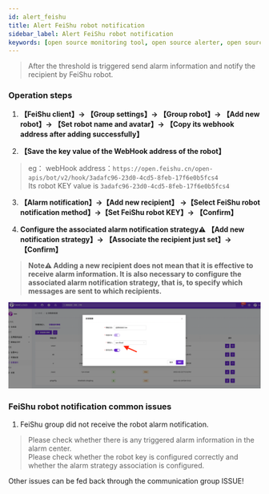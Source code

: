 ```yaml
---
id: alert_feishu
title: Alert FeiShu robot notification      
sidebar_label: Alert FeiShu robot notification     
keywords: [open source monitoring tool, open source alerter, open source feishu bot notification]
---
```


> After the threshold is triggered send alarm information and notify the recipient by FeiShu robot.

### Operation steps

1. **【FeiShu client】-> 【Group settings】-> 【Group robot】-> 【Add new robot】-> 【Set robot name and avatar】-> 【Copy its webhook address after adding successfully】**

2. **【Save the key value of the WebHook address of the robot】**

> eg： webHook address：`https://open.feishu.cn/open-apis/bot/v2/hook/3adafc96-23d0-4cd5-8feb-17f6e0b5fcs4`     
> Its robot KEY value is `3adafc96-23d0-4cd5-8feb-17f6e0b5fcs4`

3. **【Alarm notification】->【Add new recipient】 ->【Select FeiShu robot notification method】->【Set FeiShu robot KEY】-> 【Confirm】**

4. **Configure the associated alarm notification strategy⚠️ 【Add new notification strategy】-> 【Associate the recipient just set】-> 【Confirm】**

> **Note⚠️ Adding a new recipient does not mean that it is effective to receive alarm information. It is also necessary to configure the associated alarm notification strategy, that is, to specify which messages are sent to which recipients.**

![email](/img/docs/help/alert-notice-4.png)

### FeiShu robot notification common issues

1. FeiShu group did not receive the robot alarm notification.

> Please check whether there is any triggered alarm information in the alarm center.   
> Please check whether the robot key is configured correctly and whether the alarm strategy association is configured.

Other issues can be fed back through the communication group ISSUE!
